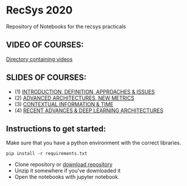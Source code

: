 # RecSys 2020

Repository of Notebooks for the recsys practicals



## VIDEO OF COURSES:

[Directory containing videos](https://nuage.lip6.fr/s/YBRRTzmYTAmf5CW)

## SLIDES OF COURSES:

- (1) [INTRODUCTION, DEFINITION, APPROACHES & ISSUES](https://gitlab.lip6.fr/guigue/recsys/-/blob/master/Slides/RS_1.pdf)
- (2) [ADVANCED ARCHITECTURES, NEW METRICS](https://gitlab.lip6.fr/guigue/recsys/-/blob/master/Slides/RS_2.pdf)
- (3) [CONTEXTUAL INFORMATION & TIME](https://gitlab.lip6.fr/guigue/recsys/-/blob/master/Slides/RS_3.pdf)
- (4) [RECENT ADVANCES & DEEP LEARNING ARCHITECTURES](https://gitlab.lip6.fr/guigue/recsys/-/blob/master/Slides/RS_4.pdf)


## Instructions to get started:

Make sure that you have a python environment with the correct libraries. 
  
  `pip install -r requirements.txt`  

- Clone repository or [download repository](https://gitlab.lip6.fr/guigue/recsys/-/archive/master/recsys-master.zip)
- Unzip it somewhere if you've downloaded it
- Open the notebooks with jupyter notebook.
